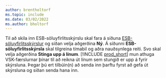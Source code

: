 ```yaml
---
author: brentholtorf
ms.topic: include
ms.date: 03/02/2022
ms.author: bholtorf
---
```


Til að skila inn ESB-söluyfirlitsskýrslu skal fara á síðuna [ESB-söluyfirlitsskýrslur](https://businesscentral.dynamics.com?page=321) og síðan velja aðgerðina **Ný**. Á síðunni **ESB-söluyfirlitsskýrsla** skal tilgreina tímabil og aðra nauðsynlega reiti. Svo skal velja aðgerðina **Stinga upp á línum**. [!INCLUDE [prod_short](../includes/prod_short.md)] mun athuga VSK-færslurnar þínar til að reikna út línum sem stungið er upp á fyrir skýrsluna. Þegar þú ert tilbúin(n) að senda inn þarftu fyrst að gefa út skýrsluna og síðan senda hana inn.
